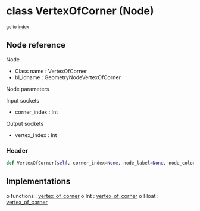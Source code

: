 # class VertexOfCorner (Node)

<sub>go to [index](/docs/index.md)</sub>

## Node reference

Node
 - Class name : VertexOfCorner
 - bl_idname : GeometryNodeVertexOfCorner

Node parameters

Input sockets
 - corner_index : Int

Output sockets
 - vertex_index : Int

### Header

``` python
def VertexOfCorner(self, corner_index=None, node_label=None, node_color=None):
```

## Implementations

o functions : [vertex_of_corner](/docs/GeoNodes_classes/vertex_of_corner.md)
o Int : [vertex_of_corner](/docs/GeoNodes_classes/vertex_of_corner.md) 
o Float : [vertex_of_corner](/docs/GeoNodes_classes/vertex_of_corner.md) 

